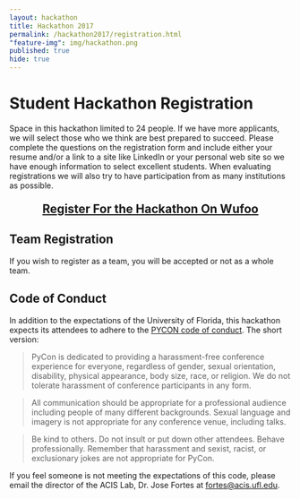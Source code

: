 ```yaml
---
layout: hackathon
title: Hackathon 2017
permalink: /hackathon2017/registration.html
"feature-img": img/hackathon.png
published: true
hide: true
---
```


# Student Hackathon Registration

Space in this hackathon limited to 24 people. If we have more applicants, we
will select those who we think are best prepared to succeed. Please
complete the questions on the registration form and include either your resume
and/or a link to a site like LinkedIn or your personal web site so we have
enough information to select excellent students. When evaluating registrations
we will also try to have participation from as many institutions as possible.

<p style="text-align: center; font-size: 1.5em;">
<a href="https://acislab.wufoo.com/forms/rkg5ct30h8e452/" alt="registration"><strong>Register For the Hackathon On Wufoo</strong></a>
</p>

## Team Registration

If you wish to register as a team, you will be accepted or not as a whole team. 

## Code of Conduct

In addition to the expectations of the University of Florida, this hackathon expects its
attendees to adhere to the [PYCON code of conduct](https://us.pycon.org/2016/about/code-of-conduct/).
The short version:

>PyCon is dedicated to providing a harassment-free conference experience for everyone, regardless of gender, sexual orientation, disability, physical appearance, body size, race, or religion. We do not tolerate harassment of conference participants in any form.

>All communication should be appropriate for a professional audience including people of many different backgrounds. Sexual language and imagery is not appropriate for any conference venue, including talks.

>Be kind to others. Do not insult or put down other attendees. Behave professionally. Remember that harassment and sexist, racist, or exclusionary jokes are not appropriate for PyCon.

If you feel someone is not meeting the expectations of this code, please email the director of the ACIS Lab, Dr. Jose Fortes at [fortes@acis.ufl.edu](mailto://fortes@acis.ufl.edu).